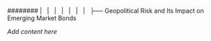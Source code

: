 ######## |   |   |   |   |   |   |   ├── Geopolitical Risk and Its Impact on Emerging Market Bonds

*Add content here*